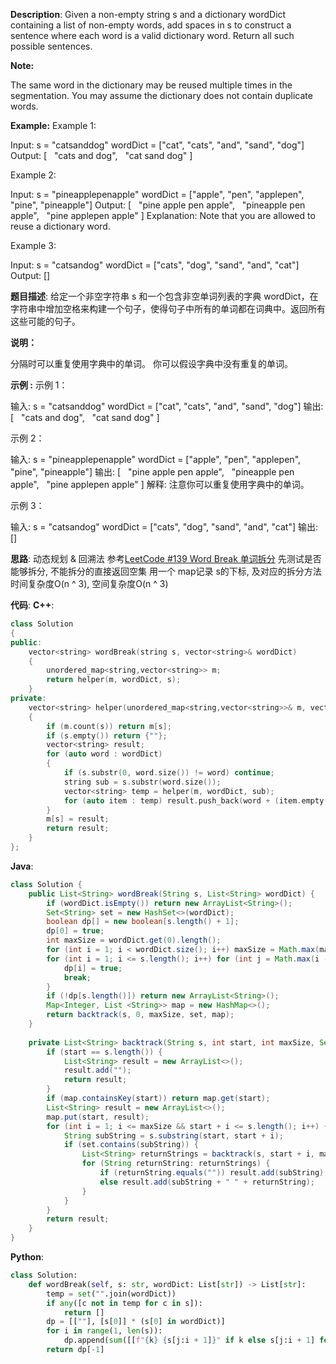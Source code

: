 __Description__:
Given a non-empty string s and a dictionary wordDict containing a list of non-empty words, add spaces in s to construct a sentence where each word is a valid dictionary word. Return all such possible sentences.

__Note:__

The same word in the dictionary may be reused multiple times in the segmentation.
You may assume the dictionary does not contain duplicate words.

__Example:__
Example 1:

Input:
s = "catsanddog"
wordDict = ["cat", "cats", "and", "sand", "dog"]
Output:
[
  "cats and dog",
  "cat sand dog"
]

Example 2:

Input:
s = "pineapplepenapple"
wordDict = ["apple", "pen", "applepen", "pine", "pineapple"]
Output:
[
  "pine apple pen apple",
  "pineapple pen apple",
  "pine applepen apple"
]
Explanation: Note that you are allowed to reuse a dictionary word.

Example 3:

Input:
s = "catsandog"
wordDict = ["cats", "dog", "sand", "and", "cat"]
Output:
[]

__题目描述__:
给定一个非空字符串 s 和一个包含非空单词列表的字典 wordDict，在字符串中增加空格来构建一个句子，使得句子中所有的单词都在词典中。返回所有这些可能的句子。

__说明：__

分隔时可以重复使用字典中的单词。
你可以假设字典中没有重复的单词。

__示例 :__
示例 1：

输入:
s = "catsanddog"
wordDict = ["cat", "cats", "and", "sand", "dog"]
输出:
[
  "cats and dog",
  "cat sand dog"
]

示例 2：

输入:
s = "pineapplepenapple"
wordDict = ["apple", "pen", "applepen", "pine", "pineapple"]
输出:
[
  "pine apple pen apple",
  "pineapple pen apple",
  "pine applepen apple"
]
解释: 注意你可以重复使用字典中的单词。

示例 3：

输入:
s = "catsandog"
wordDict = ["cats", "dog", "sand", "and", "cat"]
输出:
[]

__思路__:
动态规划 & 回溯法
参考[LeetCode #139 Word Break 单词拆分](https://www.jianshu.com/p/94bfe7c2f243)
先测试是否能够拆分, 不能拆分的直接返回空集
用一个 map记录 s的下标, 及对应的拆分方法
时间复杂度O(n ^ 3), 空间复杂度O(n ^ 3)

__代码__:
__C++__:
```C++
class Solution 
{
public:
    vector<string> wordBreak(string s, vector<string>& wordDict) 
    {
        unordered_map<string,vector<string>> m;
        return helper(m, wordDict, s);
    }
private:
    vector<string> helper(unordered_map<string,vector<string>>& m, vector<string>& wordDict, string& s)
    {
        if (m.count(s)) return m[s];
        if (s.empty()) return {""};
        vector<string> result;
        for (auto word : wordDict) 
        {
            if (s.substr(0, word.size()) != word) continue;
            string sub = s.substr(word.size());
            vector<string> temp = helper(m, wordDict, sub);
            for (auto item : temp) result.push_back(word + (item.empty() ? "" : " " + item));
        }
        m[s] = result;
        return result;
    }
};
```

__Java__:
```Java
class Solution {
    public List<String> wordBreak(String s, List<String> wordDict) {
        if (wordDict.isEmpty()) return new ArrayList<String>();
        Set<String> set = new HashSet<>(wordDict);
        boolean dp[] = new boolean[s.length() + 1];
        dp[0] = true;
        int maxSize = wordDict.get(0).length();
        for (int i = 1; i < wordDict.size(); i++) maxSize = Math.max(maxSize, wordDict.get(i).length());
        for (int i = 1; i <= s.length(); i++) for (int j = Math.max(i - maxSize, 0); j < i; j++) if (dp[j] && set.contains(s.substring(j, i))) {
            dp[i] = true;
            break;
        }
        if (!dp[s.length()]) return new ArrayList<String>();
        Map<Integer, List <String>> map = new HashMap<>();
        return backtrack(s, 0, maxSize, set, map);
    }
    
    private List<String> backtrack(String s, int start, int maxSize, Set<String> set, Map<Integer, List <String>> map) {
        if (start == s.length()) {
            List<String> result = new ArrayList<>();
            result.add("");
            return result;
        }
        if (map.containsKey(start)) return map.get(start);
        List<String> result = new ArrayList<>();
        map.put(start, result);
        for (int i = 1; i <= maxSize && start + i <= s.length(); i++) {
            String subString = s.substring(start, start + i);
            if (set.contains(subString)) {
                List<String> returnStrings = backtrack(s, start + i, maxSize, set, map);
                for (String returnString: returnStrings) {
                    if (returnString.equals("")) result.add(subString);
                    else result.add(subString + " " + returnString);
                }
            }
        }
        return result;
    }
}
```

__Python__:
```Python
class Solution:
    def wordBreak(self, s: str, wordDict: List[str]) -> List[str]:
        temp = set("".join(wordDict))
        if any([c not in temp for c in s]):
            return []
        dp = [[""], [s[0]] * (s[0] in wordDict)]
        for i in range(1, len(s)):
            dp.append(sum([[f"{k} {s[j:i + 1]}" if k else s[j:i + 1] for k in dp[j]] for j in range(i + 1) if s[j:i + 1] in wordDict and dp[j]], []))
        return dp[-1]
```